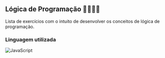 ## Lógica de Programação 🧠👨🏾‍💻
Lista de exercícios com o intuito de desenvolver os conceitos de lógica de programação.

### Linguagem utilizada
![JavaScript](https://img.shields.io/badge/javascript-%23323330.svg?style=for-the-badge&logo=javascript&logoColor=%23F7DF1E)
